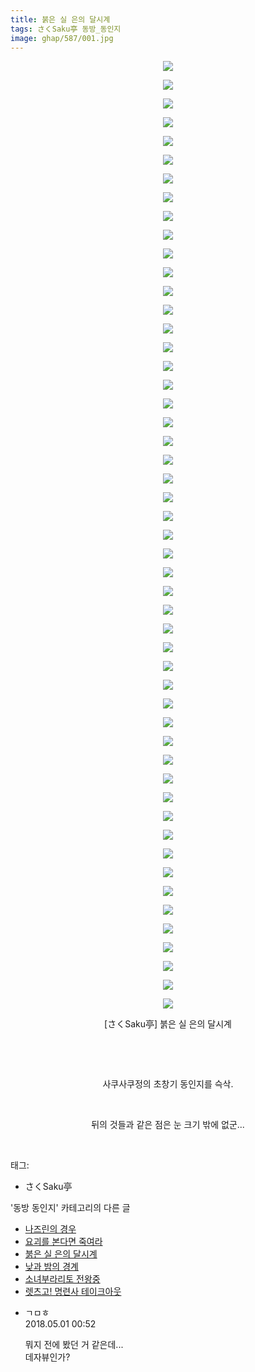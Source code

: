 ```yaml
---
title: 붉은 실 은의 달시계
tags: さくSaku亭 동방_동인지
image: ghap/587/001.jpg
---
```

<div class="article">
<p style="text-align: center; clear: none; float: none;"><img src="{{ site.nasurl }}/ghap/587/001.jpg"/></p>
<p style="text-align: center; clear: none; float: none;"><img src="{{ site.nasurl }}/ghap/587/002.jpg"/></p>
<p style="text-align: center; clear: none; float: none;"><img src="{{ site.nasurl }}/ghap/587/003.jpg"/></p>
<p style="text-align: center; clear: none; float: none;"><img src="{{ site.nasurl }}/ghap/587/004.jpg"/></p>
<p style="text-align: center; clear: none; float: none;"><img src="{{ site.nasurl }}/ghap/587/005.jpg"/></p>
<p style="text-align: center; clear: none; float: none;"><img src="{{ site.nasurl }}/ghap/587/006.jpg"/></p>
<p style="text-align: center; clear: none; float: none;"><img src="{{ site.nasurl }}/ghap/587/007.jpg"/></p>
<p style="text-align: center; clear: none; float: none;"><img src="{{ site.nasurl }}/ghap/587/008.jpg"/></p>
<p style="text-align: center; clear: none; float: none;"><img src="{{ site.nasurl }}/ghap/587/009.jpg"/></p>
<p style="text-align: center; clear: none; float: none;"><img src="{{ site.nasurl }}/ghap/587/010.jpg"/></p>
<p style="text-align: center; clear: none; float: none;"><img src="{{ site.nasurl }}/ghap/587/011.jpg"/></p>
<p style="text-align: center; clear: none; float: none;"><img src="{{ site.nasurl }}/ghap/587/012.jpg"/></p>
<p style="text-align: center; clear: none; float: none;"><img src="{{ site.nasurl }}/ghap/587/013.jpg"/></p>
<p style="text-align: center; clear: none; float: none;"><img src="{{ site.nasurl }}/ghap/587/014.jpg"/></p>
<p style="text-align: center; clear: none; float: none;"><img src="{{ site.nasurl }}/ghap/587/015.jpg"/></p>
<p style="text-align: center; clear: none; float: none;"><img src="{{ site.nasurl }}/ghap/587/016.jpg"/></p>
<p style="text-align: center; clear: none; float: none;"><img src="{{ site.nasurl }}/ghap/587/017.jpg"/></p>
<p style="text-align: center; clear: none; float: none;"><img src="{{ site.nasurl }}/ghap/587/018.jpg"/></p>
<p style="text-align: center; clear: none; float: none;"><img src="{{ site.nasurl }}/ghap/587/019.jpg"/></p>
<p style="text-align: center; clear: none; float: none;"><img src="{{ site.nasurl }}/ghap/587/020.jpg"/></p>
<p style="text-align: center; clear: none; float: none;"><img src="{{ site.nasurl }}/ghap/587/021.jpg"/></p>
<p style="text-align: center; clear: none; float: none;"><img src="{{ site.nasurl }}/ghap/587/022.jpg"/></p>
<p style="text-align: center; clear: none; float: none;"><img src="{{ site.nasurl }}/ghap/587/023.jpg"/></p>
<p style="text-align: center; clear: none; float: none;"><img src="{{ site.nasurl }}/ghap/587/024.jpg"/></p>
<p style="text-align: center; clear: none; float: none;"><img src="{{ site.nasurl }}/ghap/587/025.jpg"/></p>
<p style="text-align: center; clear: none; float: none;"><img src="{{ site.nasurl }}/ghap/587/026.jpg"/></p>
<p style="text-align: center; clear: none; float: none;"><img src="{{ site.nasurl }}/ghap/587/027.jpg"/></p>
<p style="text-align: center; clear: none; float: none;"><img src="{{ site.nasurl }}/ghap/587/028.jpg"/></p>
<p style="text-align: center; clear: none; float: none;"><img src="{{ site.nasurl }}/ghap/587/029.jpg"/></p>
<p style="text-align: center; clear: none; float: none;"><img src="{{ site.nasurl }}/ghap/587/030.jpg"/></p>
<p style="text-align: center; clear: none; float: none;"><img src="{{ site.nasurl }}/ghap/587/031.jpg"/></p>
<p style="text-align: center; clear: none; float: none;"><img src="{{ site.nasurl }}/ghap/587/032.jpg"/></p>
<p style="text-align: center; clear: none; float: none;"><img src="{{ site.nasurl }}/ghap/587/033.jpg"/></p>
<p style="text-align: center; clear: none; float: none;"><img src="{{ site.nasurl }}/ghap/587/034.jpg"/></p>
<p style="text-align: center; clear: none; float: none;"><img src="{{ site.nasurl }}/ghap/587/035.jpg"/></p>
<p style="text-align: center; clear: none; float: none;"><img src="{{ site.nasurl }}/ghap/587/036.jpg"/></p>
<p style="text-align: center; clear: none; float: none;"><img src="{{ site.nasurl }}/ghap/587/037.jpg"/></p>
<p style="text-align: center; clear: none; float: none;"><img src="{{ site.nasurl }}/ghap/587/038.jpg"/></p>
<p style="text-align: center; clear: none; float: none;"><img src="{{ site.nasurl }}/ghap/587/039.jpg"/></p>
<p style="text-align: center; clear: none; float: none;"><img src="{{ site.nasurl }}/ghap/587/040.jpg"/></p>
<p style="text-align: center; clear: none; float: none;"><img src="{{ site.nasurl }}/ghap/587/041.jpg"/></p>
<p style="text-align: center; clear: none; float: none;"><img src="{{ site.nasurl }}/ghap/587/042.jpg"/></p>
<p style="text-align: center; clear: none; float: none;"><img src="{{ site.nasurl }}/ghap/587/043.jpg"/></p>
<p style="text-align: center; clear: none; float: none;"><img src="{{ site.nasurl }}/ghap/587/044.jpg"/></p>
<p style="text-align: center; clear: none; float: none;"><img src="{{ site.nasurl }}/ghap/587/045.jpg"/></p>
<p style="text-align: center; clear: none; float: none;"><img src="{{ site.nasurl }}/ghap/587/046.jpg"/></p>
<p style="text-align: center; clear: none; float: none;"><img src="{{ site.nasurl }}/ghap/587/047.jpg"/></p>
<p style="text-align: center; clear: none; float: none;"><img src="{{ site.nasurl }}/ghap/587/048.jpg"/></p>
<p style="text-align: center; clear: none; float: none;"><img src="{{ site.nasurl }}/ghap/587/049.jpg"/></p>
<p style="text-align: center; clear: none; float: none;"><img src="{{ site.nasurl }}/ghap/587/050.jpg"/></p>
<p style="text-align: center; clear: none; float: none;"><img src="{{ site.nasurl }}/ghap/587/051.jpg"/></p>
<p style="text-align: center; clear: none; float: none;">[さくSaku亭] 붉은 실 은의 달시계</p>
<p style="text-align: center; clear: none; float: none;"><br/></p>
<p style="text-align: center; clear: none; float: none;"><br/></p>
<p style="text-align: center; clear: none; float: none;">사쿠사쿠정의 초창기 동인지를 슥삭.</p>
<p style="text-align: center; clear: none; float: none;"><br/></p>
<p style="text-align: center; clear: none; float: none;">뒤의 것들과 같은 점은 눈 크기 밖에 없군...</p>
<p><br/></p>
</div><div class="tagTrail">
<p>태그: </p>
<ul>
<li>さくSaku亭</li>
</ul>
</div><div class="another">
<p>'동방 동인지' 카테고리의 다른 글</p>
<ul>
<li><a href="/2016-06-27-ghap_589">나즈린의 경우</a></li>
<li><a href="/2016-06-27-ghap_588">요괴를 본다면 죽여라</a></li>
<li><a href="/2016-06-27-ghap_587">붉은 실 은의 달시계</a></li>
<li><a href="/2016-06-27-ghap_585">낮과 밤의 경계</a></li>
<li><a href="/2016-06-27-ghap_584">소녀부라리토 전왕중</a></li>
<li><a href="/2016-06-27-ghap_583">렛츠고! 명련사 테이크아웃</a></li>
</ul>
</div><div class="cb_module cb_fluid">
<div class="cb_wrt cb_profile">
<div class="comment">
<ul>
<li class="cb_thumb_off" id="comment15247623">
<div class="cb_comment_area">
<div class="cb_info_area">
<div class="cb_section">
<span class="cb_nick_name">ㄱㅁㅎ</span>
</div>
<div class="cb_section">
<span class="cb_date">2018.05.01 00:52 </span>
</div>
</div>
<div class="cb_dsc_comment">
<p class="cb_dsc">
											뭐지 전에 봤던 거 같은데...<br/>
데자뷰인가?
										</p>
</div>
</div></li>
</ul>
</div>
</div><!-- commentList close -->
</div>